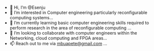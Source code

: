 - 👋 Hi, I’m @Esenju
- 👀 I’m interested in Computer engineering particularly reconfigurable computing systems...
- 🌱 I’m currently learning basic computer engineering skills required to perform research in the area of reconfigurable computing ...
- 💞️ I’m looking to collaborate with computer  engineers within the Networking, cloud computing and FPGA areas...
- 📫 Reach out to me via mbuapete@gmail.com ...

<!---
Esenju/Esenju is a ✨ special ✨ repository because its `README.md` (this file) appears on your GitHub profile.
You can click the Preview link to take a look at your changes.
--->
